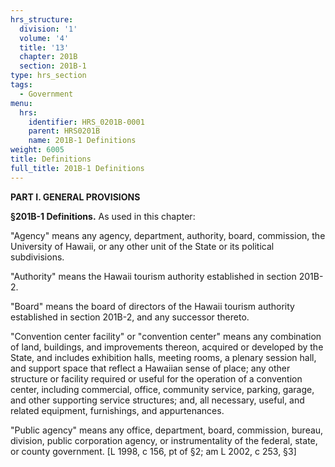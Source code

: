 ```yaml
---
hrs_structure:
  division: '1'
  volume: '4'
  title: '13'
  chapter: 201B
  section: 201B-1
type: hrs_section
tags:
  - Government
menu:
  hrs:
    identifier: HRS_0201B-0001
    parent: HRS0201B
    name: 201B-1 Definitions
weight: 6005
title: Definitions
full_title: 201B-1 Definitions
---
```

**PART I. GENERAL PROVISIONS**

**§201B-1 Definitions.** As used in this chapter:

"Agency" means any agency, department, authority, board, commission, the University of Hawaii, or any other unit of the State or its political subdivisions.

"Authority" means the Hawaii tourism authority established in section 201B-2.

"Board" means the board of directors of the Hawaii tourism authority established in section 201B-2, and any successor thereto.

"Convention center facility" or "convention center" means any combination of land, buildings, and improvements thereon, acquired or developed by the State, and includes exhibition halls, meeting rooms, a plenary session hall, and support space that reflect a Hawaiian sense of place; any other structure or facility required or useful for the operation of a convention center, including commercial, office, community service, parking, garage, and other supporting service structures; and, all necessary, useful, and related equipment, furnishings, and appurtenances.

"Public agency" means any office, department, board, commission, bureau, division, public corporation agency, or instrumentality of the federal, state, or county government. [L 1998, c 156, pt of §2; am L 2002, c 253, §3]